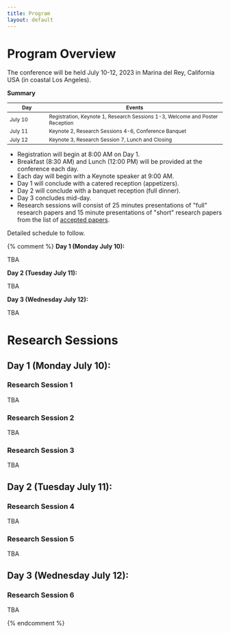 ```yaml
---
title: Program
layout: default
---
```


# Program Overview

<style scoped>
    table
    {
        font-size: 12px;
        table-layout: fixed;
    }

    th:nth-child(1)
    {
        width: 80px;
        overflow: hidden;
    }
</style>

The conference will be held July 10-12, 2023 in Marina del Rey, California USA (in coastal Los Angeles).

**Summary**

| Day     | Events                                                                       |
|---------|------------------------------------------------------------------------------|
 | July 10 | Registration, Keynote 1, Research Sessions 1-3, Welcome and Poster Reception |
 | July 11 | Keynote 2, Research Sessions 4-6, Conference Banquet                         |
 | July 12 | Keynote 3, Research Session 7, Lunch and Closing                             |

* Registration will begin at 8:00 AM on Day 1.
* Breakfast (8:30 AM) and Lunch (12:00 PM) will be provided at the conference each day.
* Each day will begin with a Keynote speaker at 9:00 AM.
* Day 1 will conclude with a catered reception (appetizers).
* Day 2 will conclude with a banquet reception (full dinner).
* Day 3 concludes mid-day.
* Research sessions will consist of 25 minutes presentations of "full" research papers and 15 minute presentations of "short" research papers from the list of [accepted papers](./accepted-papers.md).

Detailed schedule to follow.

{% comment %}
**Day 1 (Monday July 10):**

TBA	   

**Day 2 (Tuesday July 11):**

TBA

**Day 3 (Wednesday July 12):**

TBA

# Research Sessions


## Day 1 (Monday July 10):

### Research Session 1

TBA

### Research Session 2

TBA

### Research Session 3

TBA

## Day 2 (Tuesday July 11):

### Research Session 4

TBA

### Research Session 5

TBA

## Day 3 (Wednesday July 12):

### Research Session 6

TBA

{% endcomment %}
